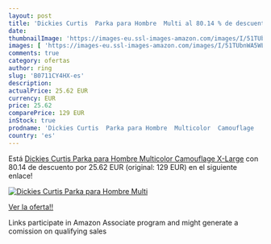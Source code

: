 ```yaml
---
layout: post
title: 'Dickies Curtis  Parka para Hombre  Multi al 80.14 % de descuento'
date: 
thumbnailImage: 'https://images-eu.ssl-images-amazon.com/images/I/51TUbnWA5WL._SL200_.jpg'
images: [ 'https://images-eu.ssl-images-amazon.com/images/I/51TUbnWA5WL._SL200_.jpg' ]
comments: true
category: ofertas
author: ring
slug: 'B0711CY4HX-es'
description:
actualPrice: 25.62 EUR
currency: EUR
price: 25.62
comparePrice: 129 EUR
inStock: true
prodname: 'Dickies Curtis  Parka para Hombre  Multicolor  Camouflage   X-Large'
country: 'es'
---
```


Está [Dickies Curtis  Parka para Hombre  Multicolor  Camouflage   X-Large](https://www.amazon.es/dp/B0711CY4HX/?tag=tolees-21) con 80.14 de descuento por 25.62 EUR (original: 129 EUR) en el siguiente enlace!

[![Dickies Curtis  Parka para Hombre  Multi](https://images-eu.ssl-images-amazon.com/images/I/51TUbnWA5WL._SL200_.jpg)](https://www.amazon.es/dp/B0711CY4HX/?tag=tolees-21)

[Ver la oferta!!](https://www.amazon.es/dp/B0711CY4HX/?tag=tolees-21)

Links participate in Amazon Associate program and might generate a comission on qualifying sales


